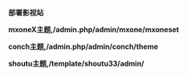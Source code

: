**部署影视站**


**mxoneX主题,/admin.php/admin/mxone/mxoneset**


**conch主题,/admin.php/admin/conch/theme**


**shoutu主题,/template/shoutu33/admin/**
